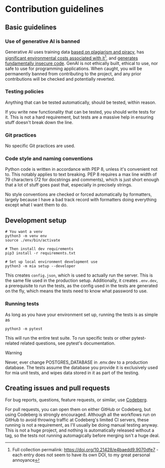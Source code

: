 
# Contribution guidelines

## Basic guidelines

### Use of generative AI is banned

Generative AI uses training data [based on plagiarism and piracy](https://web.archive.org/web/20250000000000*/https://www.theatlantic.com/technology/archive/2025/03/libgen-meta-openai/682093/), has [significant environmental costs associated with it](https://mit-genai.pubpub.org/pub/8ulgrckc/release/2?readingCollection=9070dfe7)[^1], and [generates fundamentally insecure code](https://doi.org/10.1007/s10664-024-10590-1). GenAI is not ethically built, ethical to use, nor safe to use for programming applications. When caught, you will be permanently banned from contributing to the project, and any prior contributions will be checked and potentially reverted. 

### Testing policies

Anything that can be tested automatically, should be tested, within reason.

If you write new functionality that can be tested, you should write tests for it. This is not a hard requirement, but tests are a massive help in ensuring stuff doesn't break down the line. 

### Git practices

No specific Git practices are used.

### Code style and naming conventions

Python code is written in accordance with PEP 8, unless it's convenient not to. This notably applies to text breaking. PEP 8 requires a max line width of 79 characters (72 for docstrings and comments), which is just short enough that a lot of stuff goes past that, especially in precisely strings. 

No style conventions are checked or forced automatically by formatters, largely because I have a bad track record with formatters doing everything except what I want them to do.

## Development setup

```
# You want a venv
python3 -m venv env
source ./env/bin/activate

# Then install dev requirements
pip3 install -r requirements.txt

# Set up local environment development use
python3 -m mia setup --developer
```

This creates `config.json`, which is used to actually run the server. This is the same file used in the production setup. Additionally, it creates `.env.dev`, a prerequisite to run the tests, as the config used in the tests are generated on the fly, which means the tests need to know what password to use.

### Running tests

As long as you have your environment set up, running the tests is as simple as
```
python3 -m pytest
```

This will run the entire test suite. To run specific tests or other pytest-related related questions, see pytest's documentation.

> [!warning]
>
> Never, ever change POSTGRES_DATABASE in .env.dev to a production database. The tests assume the database you provide it is exclusively used for mia unit tests, and wipes data stored in it as part of the testing.

## Creating issues and pull requests

For bug reports, questions, feature requests, or similar, use [Codeberg](https://codeberg.org/LunarWatcher/MIArchive/issues). 

For pull requests, you can open them on either GitHub or Codeberg, but using Codeberg is strongly encouraged. Although all the workflows run on GitHub to avoid throwing traffic at Codeberg's limited CI servers, these running is not a requirement, as I'll usually be doing manual testing anyway. This is not a huge project, and nothing is automatically released without a tag, so the tests not running automagically before merging isn't a huge deal.

[^1]: Full collection permalink: https://doi.org/10.21428/e4baedd9.9070dfe7 - each entry does not seem to have its own DOI, to my great personal annoyance

